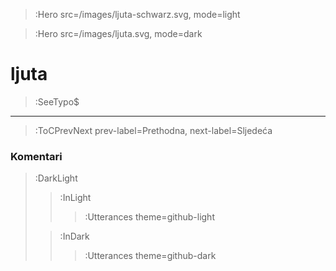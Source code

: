 > :Hero src=/images/ljuta-schwarz.svg,
>       mode=light

> :Hero src=/images/ljuta.svg,
>       mode=dark

# ljuta

> :SeeTypo$

****


> :ToCPrevNext prev-label=Prethodna, next-label=Sljedeća

### Komentari

> :DarkLight
> > :InLight
> >
> > > :Utterances theme=github-light
>
> > :InDark
> >
> > > :Utterances theme=github-dark